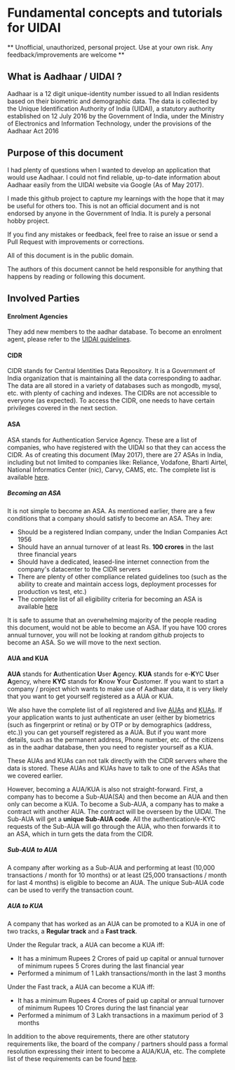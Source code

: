 # Fundamental concepts and tutorials for UIDAI
** Unofficial, unauthorized, personal project. Use at your own risk. Any feedback/improvements are welcome **

## What is Aadhaar / UIDAI ?
Aadhaar is a 12 digit unique-identity number issued to all Indian residents based on their biometric and demographic data. The data is collected by the Unique Identification Authority of India (UIDAI), a statutory authority established on 12 July 2016 by the Government of India, under the Ministry of Electronics and Information Technology, under the provisions of the Aadhaar Act 2016

## Purpose of this document
I had plenty of questions when I wanted to develop an application that would use Aadhaar. I could not find reliable, up-to-date information about Aadhaar easily from the UIDAI website via Google (As of May 2017). 

I made this github project to capture my learnings with the hope that it may be useful for others too. This is not an official document and is not endorsed by anyone in the Government of India. It is purely a personal hobby project. 

If you find any mistakes or feedback, feel free to raise an issue or send a Pull Request with improvements or corrections. 

All of this document is in the public domain. 

The authors of this document cannot be held responsible for anything that happens by reading or following this document.

## Involved Parties

#### Enrolment Agencies
They add new members to the aadhar database. To become an enrolment agent, please refer to the [UIDAI guidelines](https://uidai.gov.in/enrolment-update/ecosystem-partners/enrolment-agencies.html).

#### CIDR
CIDR stands for Central Identities Data Repository. It is a Government of India organization that is maintaining all the data corresponding to aadhar. The data are all stored in a variety of databases such as mongodb, mysql, etc. with plenty of caching and indexes. The CIDRs are not accessible to everyone (as expected). To access the CIDR, one needs to have certain privileges covered in the next section.

#### ASA
ASA stands for Authentication Service Agency. These are a list of companies, who have registered with the UIDAI so that they can access the CIDR. As of creating this document (May 2017), there are 27 ASAs in India, including but not limited to companies like: Reliance, Vodafone, Bharti Airtel, 	National Informatics Center (nic), Carvy, CAMS, etc. The complete list is available [here](https://uidai.gov.in/images/list_of_live_asa.pdf).

##### Becoming an ASA
It is not simple to become an ASA. As mentioned earlier, there are a few conditions that a company should satisfy to become an ASA. They are:
* Should be a registered Indian company,  under the Indian Companies Act 1956
* Should have an annual turnover of at least Rs. **100 crores** in the last three financial years
* Should have a dedicated, leased-line internet connection from the company's datacenter to the CIDR servers
* There are plenty of other compliance related guidelines too (such as the ability to create and maintain access logs, deployment processes for production vs test, etc.)
* The complete list of all eligibility criteria for becoming an ASA is available [here](https://authportal.uidai.gov.in/home-articles?urlTitle=asa-eligibility-criteria&pageType=authentication)

It is safe to assume that an overwhelming majority of the people reading this document, would not be able to become an ASA. If you have 100 crores annual turnover, you will not be looking at random github projects to become an ASA. So we will move to the next section.

#### AUA and KUA
**AUA** stands for **A**uthentication **U**ser **A**gency. **KUA** stands for e-**K**YC **U**ser **A**gency, where **KYC** stands for **K**now **Y**our **C**ustomer. If you want to start a company / project which wants to make use of Aadhaar data, it is very likely that you want to get yourself registered as a AUA or KUA. 

We also have the complete list of all registered and live [AUAs](https://uidai.gov.in/images/list_of_live_aua.pdf) and [KUAs](https://uidai.gov.in/images/list_of_live_kua.pdf). If your application wants to just authenticate an user (either by biometrics (such as fingerprint or retina) or by OTP or by demographics (address, etc.)) you can get yourself registered as a AUA. But if you want more details, such as the permanent address, Phone number, etc. of the citizens as in the aadhar database, then you need to register yourself as a KUA.

These AUAs and KUAs can not talk directly with the CIDR servers where the data is stored. These AUAs and KUAs have to talk to one of the ASAs that we covered earlier. 

However, becoming a AUA/KUA is also not straight-forward. First, a company has to become a Sub-AUA(SA) and then become an AUA and then only can become a KUA. To become a Sub-AUA, a company has to make a contract with another AUA. The contract will be overseen by the UIDAI. The Sub-AUA will get a **unique Sub-AUA code**. All the authentication/e-KYC requests of the Sub-AUA will go through the AUA, who then forwards it to an ASA, which in turn gets the data from the CIDR.

##### Sub-AUA to AUA
A company after working as a Sub-AUA and performing at least (10,000 transactions / month for 10 months) or at least (25,000 transactions / month for last 4 months) is eligible to become an AUA. The unique Sub-AUA code can be used to verify the transaction count.

##### AUA to KUA
A company that has worked as an AUA can be promoted to a KUA in one of two tracks, a **Regular track** and a **Fast track**. 

Under the Regular track, a AUA can become a KUA iff: 
* It has a minimum Rupees 2 Crores of paid up capital or annual turnover of minimum rupees 5 Crores during the last financial year
* Performed a minimum of 1 Lakh transactions/month in the last 3 months

Under the Fast track, a AUA can become a KUA iff:
* It has a minimum Rupees 4 Crores of paid up capital or annual turnover of minimum Rupees 10 Crores during the last financial year
* Performed a minimum of 3 Lakh transactions in a maximum period of 3 months

In addition to the above requirements, there are other statutory requirements like, the board of the company / partners should pass a formal resolution expressing their intent to become a AUA/KUA, etc. The complete list of these requirements can be found [here](https://authportal.uidai.gov.in/static/Eligibility_Criteria_for_AUA%20_KUA.pdf).
